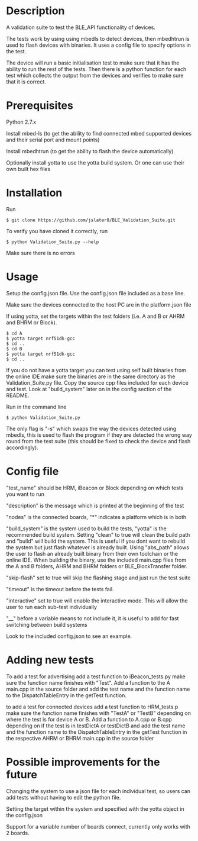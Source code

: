 # Description
A validation suite to test the BLE_API functionality of devices. 

The tests work by using using mbedls to detect devices, then mbedhtrun is used to flash devices with binaries. It uses a
config file to specify options in the test. 

The device will run a basic initialisation test to make sure that it has the ability to run the rest of the tests. Then there is a python function for each test which collects the output from the devices and verifies to make sure that it is correct.

# Prerequisites
Python 2.7.x

Install mbed-ls (to get the ability to find connected mbed supported devices and their serial port and mount points)

Install mbedhtrun (to get the ability to flash the device automatically)

Optionally install yotta to use the yotta build system. Or one can use their own built hex files


# Installation
Run
```
$ git clone https://github.com/jslater8/BLE_Validation_Suite.git
```
To verify you have cloned it correctly, run
```
$ python Validation_Suite.py --help
```
Make sure there is no errors
# Usage

Setup the config.json file. Use the config.json file included as a base line.

Make sure the devices connected to the host PC are in the platform.json file

If using yotta, set the targets within the test folders (i.e. A and B or AHRM and BHRM or Block). 

```
$ cd A
$ yotta target nrf51dk-gcc
$ cd ..
$ cd B 
$ yotta target nrf51dk-gcc
$ cd ..
```

If you do not have a yotta target you can test using self built binaries from the online IDE make sure the binaries are in the same directory as the Validation_Suite.py file. Copy the source cpp files included for each device and test. Look at "build_system" later on in the config section of the README.

Run in the command line

```
$ python Validation_Suite.py
```

The only flag is "-s" which swaps the way the devices detected using mbedls, this is used to flash the program if they are detected the wrong way round from the test suite (this should be fixed to check the device and flash accordingly). 


# Config file
"test_name" should be HRM, iBeacon or Block depending on which tests you want to run

"description" is the message which is printed at the beginning of the test

"nodes" is the connected boards, "*" indicates a platform which is in both

"build_system" is the system used to build the tests, "yotta" is the recommended build system. Setting "clean" to true
will clean the build path and "build" will build the system. This is useful if you dont want to rebuild the system but 
just flash whatever is already built. 
Using "abs_path" allows the user to flash an already built binary from their own toolchain or the online IDE. When building
the binary, use the included main.cpp files from the A and B folders, AHRM and BHRM folders or BLE_BlockTransfer folder. 

"skip-flash" set to true will skip the flashing stage and just run the test suite

"timeout" is the timeout before the tests fail. 

"interactive" set to true will enable the interactive mode. This will allow the user to run each sub-test individually

"__" before a variable means to not include it, it is useful to add for fast switching between build systems

Look to the included config.json to see an example.

# Adding new tests

To add a test for advertising add a test function to iBeacon_tests.py make sure the function name finishes with "Test". 
Add a function to the A main.cpp in the source folder and add the test name and the function name to the DispatchTableEntry in the getTest function.

to add a test for connected devices add a test function to HRM_tests.p make sure the function name finishes with "TestA" or "TestB" depending on where the test is for device A or B. Add a function to A.cpp or B.cpp depending on if the test is in testDictA or testDictB and add the test name and the function name to the DispatchTableEntry in the getTest function in the respective AHRM or BHRM main.cpp in the source folder 

# Possible improvements for the future

Changing the system to use a json file for each individual test, so users can add tests without having to edit the python file.

Setting the target within the system and specified with the yotta object in the config.json

Support for a variable number of boards connect, currently only works with 2 boards.
